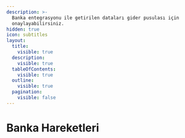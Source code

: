 ```yaml
---
description: >-
  Banka entegrasyonu ile getirilen dataları gider pusulası için
  onaylayabilirsiniz.
hidden: true
icon: subtitles
layout:
  title:
    visible: true
  description:
    visible: true
  tableOfContents:
    visible: true
  outline:
    visible: true
  pagination:
    visible: false
---
```


# Banka Hareketleri

